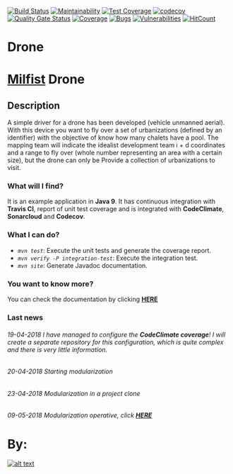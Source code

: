 [![Build Status](https://travis-ci.org/Milfist/Drone.svg?branch=master)](https://travis-ci.org/Milfist/Drone) [![Maintainability](https://api.codeclimate.com/v1/badges/700169481b27774825a2/maintainability)](https://codeclimate.com/github/Milfist/Drone/maintainability) [![Test Coverage](https://api.codeclimate.com/v1/badges/700169481b27774825a2/test_coverage)](https://codeclimate.com/github/Milfist/Drone/test_coverage)
 [![codecov](https://codecov.io/gh/Milfist/Drone/branch/master/graph/badge.svg)](https://codecov.io/gh/Milfist/Drone) [![Quality Gate Status](https://sonarcloud.io/api/project_badges/measure?project=Drone%3ADrone&metric=alert_status)](https://sonarcloud.io/dashboard?id=Drone%3ADrone)
[![Coverage](https://sonarcloud.io/api/project_badges/measure?project=Drone%3ADrone&metric=coverage)](https://sonarcloud.io/dashboard?id=Drone%3ADrone)
[![Bugs](https://sonarcloud.io/api/project_badges/measure?project=Drone%3ADrone&metric=bugs)](https://sonarcloud.io/dashboard?id=Drone%3ADrone)
[![Vulnerabilities](https://sonarcloud.io/api/project_badges/measure?project=Drone%3ADrone&metric=vulnerabilities)](https://sonarcloud.io/dashboard?id=Drone%3ADrone) [![HitCount](http://hits.dwyl.com/Milfist/Drone.svg)](http://hits.dwyl.com/Milfist/Drone)


# Drone

# [Milfist][0] Drone

## Description

A simple driver for a drone has been developed (vehicle
unmanned aerial). With this device you want to fly over a set
of urbanizations (defined by an identifier) with the objective of
know how many chalets have a pool.
The mapping team will indicate the idealist development team i + d
coordinates and a range to fly over (whole number representing
an area with a certain size), but the drone can only be
Provide a collection of urbanizations to visit.

### What will I find?

It is an example application in **Java 9**. It has continuous integration with **Travis CI**, report of unit test coverage and is integrated with **CodeClimate**, **Sonarcloud** and **Codecov**.

### What I can do?

* <code>*mvn test*</code>: Execute the unit tests and generate the coverage report.
* <code>*mvn verify -P integration-test*</code>: Execute the integration test.
* <code>*mvn site*</code>: Generate Javadoc documentation.

### You want to know more?

You can check the documentation by clicking [**HERE**][1]

### Last news

###### 19-04-2018 I have managed to configure the **CodeClimate coverage**! I will create a separate repository for this configuration, which is quite complex and there is very little information.
###### 20-04-2018 Starting modularization
###### 23-04-2018 Modularization in a project clone
###### 09-05-2018 Modularization operative, click [**HERE**][2]


# By:

[![alt text](https://github.com/Milfist/Docs/blob/master/milfist.JPG)][1]

[0]: https://github.com/Milfist/
[1]: https://milfist.github.io/Drone
[2]: https://github.com/Milfist/Drone-Modurarized
